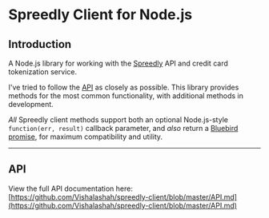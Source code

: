 # Spreedly Client for Node.js

## Introduction
A Node.js library for working with the [Spreedly](https://spreedly.com/) API and credit card tokenization service.

I've tried to follow the [API](https://docs.spreedly.com/reference/api/v1/) as closely as possible.
This library provides methods for the most common functionality, with additional methods in development.

_All_ Spreedly client methods support both an optional Node.js-style
`function(err, result)` callback parameter, and _also_ return a
[Bluebird promise](https://github.com/petkaantonov/bluebird), for maximum compatibility and utility.

***

## API

View the full API documentation here: [https://github.com/Vishalashah/spreedly-client/blob/master/API.md](https://github.com/Vishalashah/spreedly-client/blob/master/API.md)
